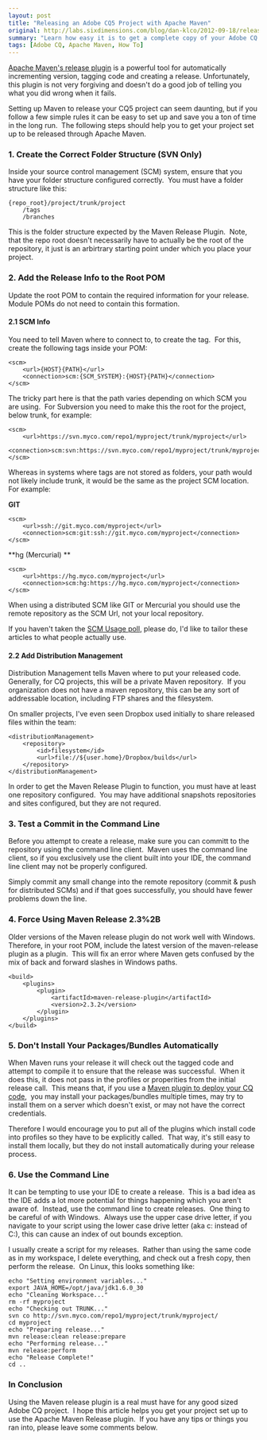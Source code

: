 ```yaml
---
layout: post
title: "Releasing an Adobe CQ5 Project with Apache Maven"
original: http://labs.sixdimensions.com/blog/dan-klco/2012-09-18/releasing-adobe-cq5-project-apache-maven
summary: "Learn how easy it is to get a complete copy of your Adobe CQ configuration"
tags: [Adobe CQ, Apache Maven, How To]
---
```


[Apache Maven's release plugin][1] is a powerful tool for automatically incrementing version, tagging code and creating a release. Unfortunately, this plugin is not very forgiving and doesn't do a good job of telling you what you did wrong when it fails.&nbsp;

Setting up Maven to release your CQ5 project can seem daunting, but if you follow a few simple rules it can be easy to set up and save you a ton of time in the long run.&nbsp; The following steps should help you to get your project set up to be released through Apache Maven.

### 1. Create the Correct Folder Structure (SVN Only)

Inside your source control management (SCM) system, ensure that you have your folder structure configured correctly.&nbsp; You must have a folder structure like this:

	{repo_root}/project/trunk/project
        /tags
        /branches

This is the folder structure expected by the Maven Release Plugin.&nbsp; Note, that the repo root doesn't necessarily have to actually be the root of the repository, it just is an arbirtrary starting point under which you place your project.

### 2. Add the Release Info to the Root POM

Update the root POM to contain the required information for your release.&nbsp; Module POMs do not need to contain this formation.

#### 2.1 SCM Info

You need to tell Maven where to connect to, to create the tag.&nbsp; For this, create the following tags inside your POM:

    <scm>
        <url>{HOST}{PATH}</url>
        <connection>scm:{SCM_SYSTEM}:{HOST}{PATH}</connection>
    </scm>

The tricky part here is that the path varies depending on which SCM you are using.&nbsp; For Subversion you need to make this the root for the project, below trunk, for example:

    <scm>
        <url>https://svn.myco.com/repo1/myproject/trunk/myproject</url>
        <connection>scm:svn:https://svn.myco.com/repo1/myproject/trunk/myproject</connection>
    </scm>

Whereas in systems where tags are not stored as folders, your path would not likely include trunk, it would be the same as the project SCM location.&nbsp; For example:

**GIT**

    
	<scm>
        <url>ssh://git.myco.com/myproject</url>
        <connection>scm:git:ssh://git.myco.com/myproject</connection>
    </scm>

**hg (Mercurial)  **

    <scm>
        <url>https://hg.myco.com/myproject</url>
        <connection>scm:hg:https://hg.myco.com/myproject</connection>
    </scm>

When using a distributed SCM like GIT or Mercurial you should use the remote repository as the SCM Url, not your local repository.

If you haven't taken the [SCM Usage poll][2], please do, I'd like to tailor these articles to what people actually use.

#### 2.2 Add Distribution Management

Distribution Management tells Maven where to put your released code.&nbsp; Generally, for CQ projects, this will be a private Maven repository.&nbsp; If you organization does not have a maven repository, this can be any sort of addressable location, including FTP shares and the filesystem.

On smaller projects, I've even seen Dropbox used initially to share released files within the team:

    <distributionManagement>
        <repository>
            <id>filesystem</id>
            <url>file://${user.home}/Dropbox/builds</url>
        </repository>
    </distributionManagement>

In order to get the Maven Release Plugin to function, you must have at least one repository configured.&nbsp; You may have additional snapshots repositories and sites configured, but they are not requred.

### 3. Test a Commit in the Command Line

Before you attempt to create a release, make sure you can committ to the repository using the command line client.&nbsp; Maven uses the command line client, so if you exclusively use the client built into your IDE, the command line client may not be properly configured.

Simply commit any small change into the remote repository (commit &amp; push for distributed SCMs) and if that goes successfully, you should have fewer problems down the line.

### 4. Force Using Maven Release 2.3%2B

Older versions of the Maven release plugin do not work well with Windows.&nbsp; Therefore, in your root POM, include the latest version of the maven-release plugin as a plugin.&nbsp; This will fix an error where Maven gets confused by the mix of back and forward slashes in Windows paths.  

    <build>
        <plugins>
            <plugin>
                <artifactId>maven-release-plugin</artifactId>
                <version>2.3.2</version>
            </plugin>
        </plugins>
    </build>

### 5. Don't Install Your Packages/Bundles Automatically

When Maven runs your release it will check out the tagged code and attempt to compile it to ensure that the release was successful.&nbsp; When it does this, it does not pass in the profiles or properities from the initial release call.&nbsp; This means that, if you use a [Maven plugin to deploy your CQ code][3],&nbsp; you may install your packages/bundles multiple times, may try to install them on a server which doesn't exist, or may not have the correct credentials.

Therefore I would encourage you to put all of the plugins which install code into profiles so they have to be explicitly called.&nbsp; That way, it's still easy to install them locally, but they do not install automatically during your release process.

### 6. Use the Command Line

It can be tempting to use your IDE to create a release.&nbsp; This is a bad idea as the IDE adds a lot more potential for things happening which you aren't aware of.&nbsp; Instead, use the command line to create releases.&nbsp; One thing to be careful of with Windows.&nbsp; Always use the upper case drive letter, if you navigate to your script using the lower case drive letter (aka c: instead of C:), this can cause an index of out bounds exception.&nbsp;

I usually create a script for my releases.&nbsp; Rather than using the same code as in my workspace, I delete everything, and check out a fresh copy, then perform the release.&nbsp; On Linux, this looks something like:

	echo "Setting environment variables..."
	export JAVA_HOME=/opt/java/jdk1.6.0_30
	echo "Cleaning Workspace..."
	rm -rf myproject
	echo "Checking out TRUNK..."
	svn co http://svn.myco.com/repo1/myproject/trunk/myproject/
	cd myproject
	echo "Preparing release..."
	mvn release:clean release:prepare
	echo "Performing release..."
	mvn release:perform
	echo "Release Complete!"
	cd ..

### In Conclusion

Using the Maven release plugin is a real must have for any good sized Adobe CQ project.&nbsp; I hope this article helps you get your project set up to use the Apache Maven Release plugin.&nbsp; If you have any tips or things you ran into, please leave some comments below.

 [1]: http://maven.apache.org/plugins/maven-release-plugin/ "Apache Maven Release Plugin"
 [2]: http://labs.sixdimensions.com/poll/what-primary-scm-system-you-use-your-cq5-projects "SCM Usage Poll"
 [3]: http://sixdimensions.github.io/cq-deploy-plugin/ "CQ Deploy - Deploys CQ Packages and OSGi Bundles"  